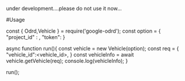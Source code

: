 under development....please do not use it now...


#Usage

const { Odrd,Vehicle } = require('google-odrd');
const option = {
    "project_id" : <project>,
    "token": <token>
}

async function run(){
    const vehicle = new Vehicle(option);
    const req = {
        "vehicle_id":<vehicle_id>,
    }
    const vehicleInfo = await vehicle.getVehicle(req);
    console.log(vehicleInfo);
}

run();